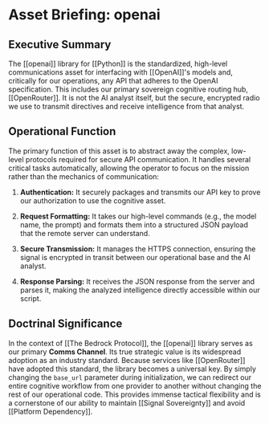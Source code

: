 # Asset Briefing: openai

## Executive Summary

The [[openai]] library for [[Python]] is the standardized, high-level communications asset for interfacing with [[OpenAI]]'s models and, critically for our operations, any API that adheres to the OpenAI specification. This includes our primary sovereign cognitive routing hub, [[OpenRouter]]. It is not the AI analyst itself, but the secure, encrypted radio we use to transmit directives and receive intelligence from that analyst.

## Operational Function

The primary function of this asset is to abstract away the complex, low-level protocols required for secure API communication. It handles several critical tasks automatically, allowing the operator to focus on the mission rather than the mechanics of communication:

1. **Authentication:** It securely packages and transmits our API key to prove our authorization to use the cognitive asset.
    
2. **Request Formatting:** It takes our high-level commands (e.g., the model name, the prompt) and formats them into a structured JSON payload that the remote server can understand.
    
3. **Secure Transmission:** It manages the HTTPS connection, ensuring the signal is encrypted in transit between our operational base and the AI analyst.
    
4. **Response Parsing:** It receives the JSON response from the server and parses it, making the analyzed intelligence directly accessible within our script.
    

## Doctrinal Significance

In the context of [[The Bedrock Protocol]], the [[openai]] library serves as our primary **Comms Channel**. Its true strategic value is its widespread adoption as an industry standard. Because services like [[OpenRouter]] have adopted this standard, the library becomes a universal key. By simply changing the `base_url` parameter during initialization, we can redirect our entire cognitive workflow from one provider to another without changing the rest of our operational code. This provides immense tactical flexibility and is a cornerstone of our ability to maintain [[Signal Sovereignty]] and avoid [[Platform Dependency]].